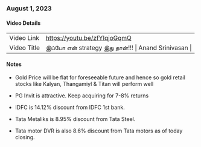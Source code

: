 ### August 1, 2023

#### Video Details
| | |
|---|---|
| Video Link | https://youtu.be/zfYIqjoGqmQ
| Video Title | இப்போ என் strategy இது தான்!!! \| Anand Srinivasan \| 

#### Notes

- Gold Price will be flat for foreseeable future and hence so gold retail stocks like Kalyan, Thangamiyl & Titan will perform well

- PG Invit is attractive. Keep acquiring for 7-8% returns

- IDFC is 14.12% discount from IDFC 1st bank.

- Tata Metaliks is 8.95% discount from Tata Steel.

- Tata motor DVR is also 8.6% discount from Tata motors as of today closing.
